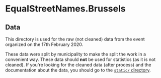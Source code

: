 # EqualStreetNames.Brussels

## Data

This directory is used for the raw (not cleaned) data from the event organized on the 17th February 2020.

These data were split by municipality to make the split the work in a convenient way. These data should **not** be used for statistics (as it is not cleaned). If you're looking for the cleaned data (after process) and the documentation about the data, you should go to the [`static/` directory](../../static).

